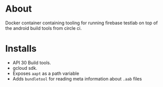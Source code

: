 # About
Docker container containing tooling for running firebase testlab on top of the android build tools from circle ci.

# Installs
* API 30 Build tools.
* gcloud sdk.
* Exposes `aapt` as a path variable
* Adds `bundletool` for reading meta information about `.aab` files